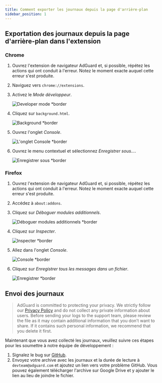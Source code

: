 ```yaml
---
title: Comment exporter les journaux depuis la page d'arrière-plan
sidebar_position: 1
---
```


## Exportation des journaux depuis la page d'arrière-plan dans l'extension

### Chrome

1. Ouvrez l'extension de navigateur AdGuard et, si possible, répétez les actions qui ont conduit à l'erreur. Notez le moment exacte auquel cette erreur s'est produite.

2. Naviguez vers `chrome://extensions`.

3. Activez le _Mode développeur_.

   ![Developer mode \*border](https://cdn.adguardvpn.com/content/kb/ad_blocker/browser_extension/developer_mode1.png)

4. Cliquez sur `background.html`.

   ![Background \*border](https://cdn.adguardvpn.com/content/kb/ad_blocker/browser_extension/background1.png)

5. Ouvrez l'onglet _Console_.

   ![L'onglet Console \*border](https://cdn.adguardvpn.com/content/kb/vpn/browser_extension/console.png)

6. Ouvrez le menu contextuel et sélectionnez _Enregistrer sous…_.

   ![Enregistrer sous \*border](https://cdn.adguardvpn.com/content/kb/vpn/browser_extension/save.png)

### Firefox

1. Ouvrez l'extension de navigateur AdGuard et, si possible, répétez les actions qui ont conduit à l'erreur. Notez le moment exacte auquel cette erreur s'est produite.

2. Accédez à `about:addons`.

3. Cliquez sur _Déboguer modules additionnels_.

   ![Déboguer modules additionnels \*border](https://cdn.adguardvpn.com/content/kb/vpn/browser_extension/add-ons.png)

4. Cliquez sur _Inspecter_.

   ![Inspecter \*border](https://cdn.adguardvpn.com/content/kb/vpn/browser_extension/inspect.png)

5. Allez dans l'onglet _Console_.

   ![Console \*border](https://cdn.adguardvpn.com/content/kb/vpn/browser_extension/ff_console.png)

6. Cliquez sur _Enregistrer tous les messages dans un fichier_.

   ![Enregistrer \*border](https://cdn.adguardvpn.com/content/kb/vpn/browser_extension/save-to-file.png)

## Envoi des journaux

> AdGuard is committed to protecting your privacy. We strictly follow our [Privacy Policy](https://adguard.com/en/privacy/browser-extension.html) and do not collect any private information about users. Before sending your logs to the support team, please review the file as it may contain additional information that you don’t want to share. If it contains such personal information, we recommend that you delete it first.

Maintenant que vous avez collecté les journaux, veuillez suivre ces étapes pour les soumettre à notre équipe de développement :

1. Signalez le bug sur [GitHub](https://github.com/AdguardTeam/AdguardBrowserExtension/issues/new/choose).
2. Envoyez votre archive avec les journaux et la durée de lecture à `devteam@adguard.com` et ajoutez un lien vers votre problème GitHub. Vous pouvez également télécharger l'archive sur Google Drive et y ajouter le lien au lieu de joindre le fichier.
